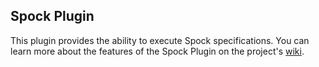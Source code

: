 ## Spock Plugin

This plugin provides the ability to execute Spock specifications. You can learn more about the features of the Spock Plugin on the project's [wiki](https://github.com/inversoft/savant-spock-plugin/wiki/Home).

